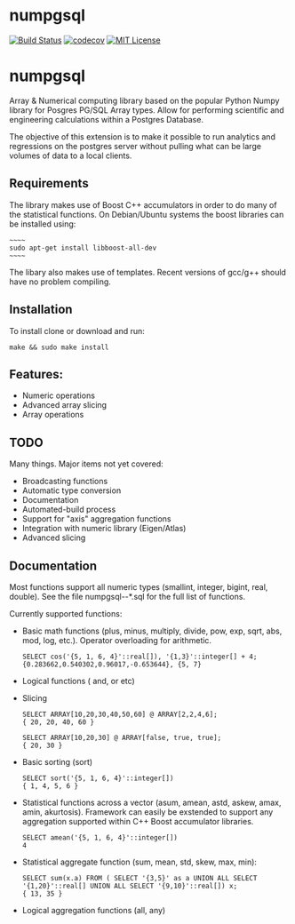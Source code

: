 # numpgsql
[![Build Status][travis-badge]][travis-link]
[![codecov](https://codecov.io/gh/tarkmeper/numpgsql/branch/master/graph/badge.svg)](https://codecov.io/gh/tarkmeper/numpgsql)
[![MIT License][license-badge]](LICENSE.md)


# numpgsql
Array & Numerical computing library based on the popular Python Numpy library for Posgres PG/SQL Array types.  Allow for performing scientific and engineering calculations within a Postgres Database.

The objective of this extension is to make it possible to run analytics and regressions on the postgres server without pulling what can be large volumes of data to a local clients. 

## Requirements

The library makes use of Boost C++ accumulators in order to do many of the statistical functions. On Debian/Ubuntu systems the boost libraries can be installed using:

    ~~~~
    sudo apt-get install libboost-all-dev
    ~~~~

The libary also makes use of templates.  Recent versions of gcc/g++ should have no problem compiling.

## Installation

To install clone or download and run:
    
    make && sudo make install

## Features:
  * Numeric operations
  * Advanced array slicing     
  * Array operations

## TODO
Many things.  Major items not yet covered:
* Broadcasting functions
* Automatic type conversion 
* Documentation
* Automated-build process
* Support for "axis" aggregation functions
* Integration with numeric library (Eigen/Atlas)
* Advanced slicing

## Documentation
Most functions support all numeric types (smallint, integer, bigint, real, double). See the file numpgsql--*.sql for the full list of functions.

Currently supported functions:

* Basic math functions (plus, minus, multiply, divide, pow, exp, sqrt, abs, mod, log, etc.). Operator overloading for arithmetic.
    ~~~~
    SELECT cos('{5, 1, 6, 4}'::real[]), '{1,3}'::integer[] + 4;
    {0.283662,0.540302,0.96017,-0.653644}, {5, 7}
    ~~~~  

* Logical functions ( and, or etc)
* Slicing 
    ~~~~
    SELECT ARRAY[10,20,30,40,50,60] @ ARRAY[2,2,4,6];
    { 20, 20, 40, 60 }

    SELECT ARRAY[10,20,30] @ ARRAY[false, true, true];
    { 20, 30 }
    ~~~~

* Basic sorting (sort)
    ~~~~
    SELECT sort('{5, 1, 6, 4}'::integer[])
    { 1, 4, 5, 6 }
    ~~~~  

* Statistical functions across a vector  (asum, amean, astd, askew, amax, amin, akurtosis).  Framework can easily be exstended to support any aggregation supported within C++ Boost accumulator libraries.
    ~~~~
    SELECT amean('{5, 1, 6, 4}'::integer[])
    4
    ~~~~  

* Statistical aggregate function (sum, mean, std, skew, max, min):
    ~~~~
    SELECT sum(x.a) FROM ( SELECT '{3,5}' as a UNION ALL SELECT '{1,20}'::real[] UNION ALL SELECT '{9,10}'::real[]) x;
    { 13, 35 }
    ~~~~

* Logical aggregation functions (all, any)


[1]: https://codecov.io/
[travis-badge]:    https://travis-ci.org/tarkmeper/numpgsql.svg?branch=master
[travis-link]:     https://travis-ci.org/tarkmeper/numpgsql
[license-badge]:   https://img.shields.io/badge/license-MIT-007EC7.svg
